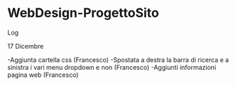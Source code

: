 WebDesign-ProgettoSito
======================



Log


17 Dicembre

-Aggiunta cartella css (Francesco)
-Spostata a destra la barra di ricerca e a sinistra i vari menu dropdown e non (Francesco)
-Aggiunti informazioni pagina web (Francesco)